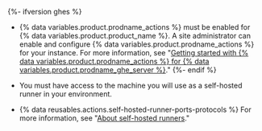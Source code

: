 {%- ifversion ghes %}
- {% data variables.product.prodname_actions %} must be enabled for {% data variables.product.product_name %}. A site administrator can enable and configure {% data variables.product.prodname_actions %} for your instance. For more information, see "[Getting started with {% data variables.product.prodname_actions %} for {% data variables.product.prodname_ghe_server %}](/admin/github-actions/getting-started-with-github-actions-for-your-enterprise/getting-started-with-github-actions-for-github-enterprise-server)."
{%- endif %}

- You must have access to the machine you will use as a self-hosted runner in your environment.

- {% data reusables.actions.self-hosted-runner-ports-protocols %} For more information, see "[About self-hosted runners](/actions/hosting-your-own-runners/about-self-hosted-runners#communication-between-self-hosted-runners-and-github-ae)."
